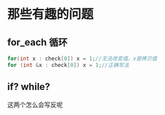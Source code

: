 # 那些有趣的问题
## for_each 循环
```cpp
for(int x : check[0]) x = 1;//无法改变值，x是拷贝值
for (int &x : check[0]) x = 1;//正确写法
```
## if? while?
这两个怎么会写反呢